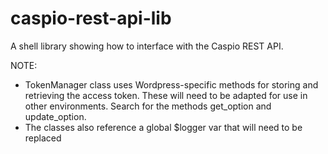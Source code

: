 # caspio-rest-api-lib

A shell library showing how to interface with the Caspio REST API.

NOTE:
* TokenManager class uses Wordpress-specific methods for storing and retrieving the access token. These will need to be adapted for use in other environments. Search for the methods get_option and update_option.
* The classes also reference a global $logger var that will need to be replaced
